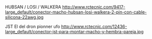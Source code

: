 HUBSAN / LOSI / WALKERA
http://www.rctecnic.com/9417-large_default/conector-macho-hubsan-losi-walkera-2-pin-con-cable-silicona-22awg.jpg

JST
El del dron pionner ufo
http://www.rctecnic.com/12436-large_default/conector-jst-para-montar-macho-y-hembra-pareja.jpg
